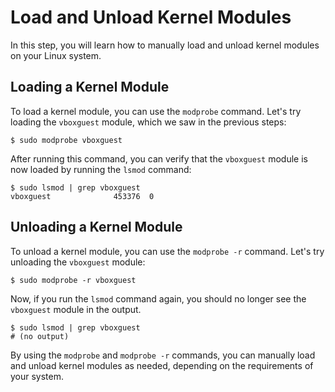 # Load and Unload Kernel Modules

In this step, you will learn how to manually load and unload kernel modules on your Linux system.

## Loading a Kernel Module

To load a kernel module, you can use the `modprobe` command. Let's try loading the `vboxguest` module, which we saw in the previous steps:

```
$ sudo modprobe vboxguest
```

After running this command, you can verify that the `vboxguest` module is now loaded by running the `lsmod` command:

```
$ sudo lsmod | grep vboxguest
vboxguest              453376  0
```

## Unloading a Kernel Module

To unload a kernel module, you can use the `modprobe -r` command. Let's try unloading the `vboxguest` module:

```
$ sudo modprobe -r vboxguest
```

Now, if you run the `lsmod` command again, you should no longer see the `vboxguest` module in the output.

```
$ sudo lsmod | grep vboxguest
# (no output)
```

By using the `modprobe` and `modprobe -r` commands, you can manually load and unload kernel modules as needed, depending on the requirements of your system.
